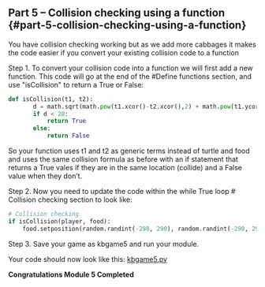 ## Part 5 – Collision checking using a function {#part-5-collision-checking-using-a-function}

You have collision checking working but as we add more cabbages it makes the code easier if you convert your existing collision code to a function

Step 1. To convert your collision code into a function we will first add a new function. This code will go at the end of the #Define functions section, and use "isCollision" to return a True or False:

```python
def isCollision(t1, t2):
       d = math.sqrt(math.pow(t1.xcor()-t2.xcor(),2) + math.pow(t1.ycor()-t2.ycor(),2))
       if d < 20:
           return True
       else:
           return False
```

So your function uses t1 and t2 as generic terms instead of turtle and food and uses the same collision formula as before with an if statement that returns a True vales if they are in the same location \(collide\) and a False value when they don’t.

Step 2.  Now you need to update the code within the while True loop \# Collision checking section to look like:

```python
# Collision checking
if isCollision(player, food):
    food.setposition(random.randint(-290, 290), random.randint(-290, 290))
```

Step 3.  Save your game as kbgame5 and run your module.

Your code should now look like this: [kbgame5.py](/src/kbgame5.py)

**Congratulations Module 5 Completed**

